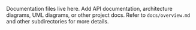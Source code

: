 Documentation files live here.
Add API documentation, architecture diagrams, UML diagrams, or other project docs.
Refer to `docs/overview.md` and other subdirectories for more details.
